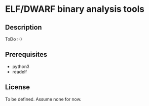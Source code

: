# ELF/DWARF binary analysis tools

## Description

ToDo :-)


## Prerequisites

* python3
* readelf

## License

To be defined. Assume none for now.
